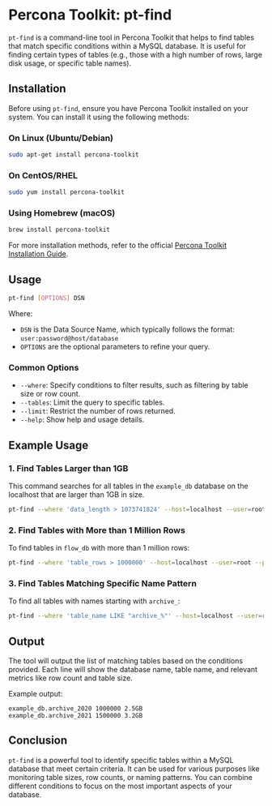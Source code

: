
# Percona Toolkit: pt-find

`pt-find` is a command-line tool in Percona Toolkit that helps to find tables that match specific conditions within a MySQL database. It is useful for finding certain types of tables (e.g., those with a high number of rows, large disk usage, or specific table names). 

## Installation

Before using `pt-find`, ensure you have Percona Toolkit installed on your system. You can install it using the following methods:

### On Linux (Ubuntu/Debian)
```bash
sudo apt-get install percona-toolkit
```

### On CentOS/RHEL
```bash
sudo yum install percona-toolkit
```

### Using Homebrew (macOS)
```bash
brew install percona-toolkit
```

For more installation methods, refer to the official [Percona Toolkit Installation Guide](https://www.percona.com/doc/percona-toolkit/).

## Usage

```bash
pt-find [OPTIONS] DSN
```

Where:
- `DSN` is the Data Source Name, which typically follows the format: `user:password@host/database`
- `OPTIONS` are the optional parameters to refine your query.

### Common Options
- `--where`: Specify conditions to filter results, such as filtering by table size or row count.
- `--tables`: Limit the query to specific tables.
- `--limit`: Restrict the number of rows returned.
- `--help`: Show help and usage details.

## Example Usage

### 1. Find Tables Larger than 1GB
This command searches for all tables in the `example_db` database on the localhost that are larger than 1GB in size.

```bash
pt-find --where 'data_length > 1073741824' --host=localhost --user=root --password=yourpassword example_db
```

### 2. Find Tables with More than 1 Million Rows
To find tables in `flow_db` with more than 1 million rows:

```bash
pt-find --where 'table_rows > 1000000' --host=localhost --user=root --password=yourpassword flow_db
```

### 3. Find Tables Matching Specific Name Pattern
To find all tables with names starting with `archive_`:

```bash
pt-find --where 'table_name LIKE "archive_%"' --host=localhost --user=root --password=yourpassword example_db
```

## Output

The tool will output the list of matching tables based on the conditions provided. Each line will show the database name, table name, and relevant metrics like row count and table size.

Example output:

```
example_db.archive_2020 1000000 2.5GB
example_db.archive_2021 1500000 3.2GB
```

## Conclusion

`pt-find` is a powerful tool to identify specific tables within a MySQL database that meet certain criteria. It can be used for various purposes like monitoring table sizes, row counts, or naming patterns. You can combine different conditions to focus on the most important aspects of your database.


